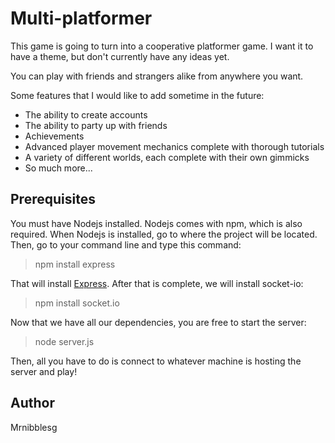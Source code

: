 # Multi-platformer

This game is going to turn into a cooperative platformer game.
I want it to have a theme, but don't currently have any ideas yet.

You can play with friends and strangers alike from anywhere you want.

Some features that I would like to add sometime in the future:

* The ability to create accounts
* The ability to party up with friends
* Achievements
* Advanced player movement mechanics complete with thorough tutorials
* A variety of different worlds, each complete with their own gimmicks
* So much more...

## Prerequisites

You must have Nodejs installed. Nodejs comes with npm, which is also required.
When Nodejs is installed, go to where the project will be located. Then,
go to your command line and type this command:

> npm install express

That will install [Express](https://expressjs.com).
After that is complete, we will install socket-io:

> npm install socket.io

Now that we have all our dependencies, you are free to start the server:

> node server.js

Then, all you have to do is connect to whatever machine is hosting the server and play!

## Author
Mrnibblesg
